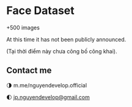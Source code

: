 # Face Dataset
+500 images

At this time it has not been publicly announced.

(Tại thời điểm này chưa công bố công khai).

## Contact me
🌗 m.me/nguyendevelop.official

🌓 jp.nguyendevelop@gmail.com
